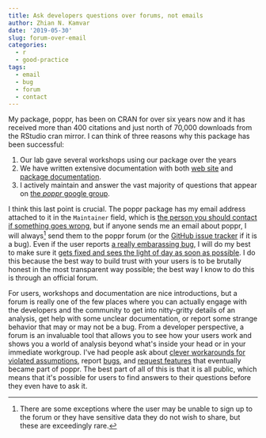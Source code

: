 ```yaml
---
title: Ask developers questions over forums, not emails
author: Zhian N. Kamvar
date: '2019-05-30'
slug: forum-over-email 
categories:
  - r
  - good-practice
tags:
  - email
  - bug
  - forum
  - contact
---
```


My package, poppr, has been on CRAN for over six years now and it has received
more than 400 citations and just north of 70,000 downloads from the RStudio
cran mirror. I can think of three reasons why this package has been successful:

 1. Our lab gave several workshops using our package over the years
 2. We have written extensive documentation with both [web
    site](https://grunwaldlab.github.io/Population_Genetics_in_R/) and [package
   documentation](https://grunwaldlab.github.io/poppr/).
 3. I actively maintain and answer the vast majority of questions that appear
    on [the *poppr* google group](https://groups.google.com/group/poppr).

I think this last point is crucial. The poppr package has my email address
attached to it in the `Maintainer` field, which is [the person you should
contact if something goes
wrong](http://r-pkgs.had.co.nz/description.html#author), but if anyone sends me
an email about poppr, I will always[^1] send them to the poppr forum (or the
[GitHub issue tracker](https://github.com/grunwaldlab/poppr/issues) if it is a
bug). Even if the user reports [a really embarassing
bug](https://github.com/grunwaldlab/poppr/issues/147), I will do my best to
make sure it [gets fixed and sees the light of day as soon as
possible](https://groups.google.com/d/msg/poppr/ID6H_jYlKwQ/3SjXoHn2CAAJ). I do
this because the best way to build trust with your users is to be brutally
honest in the most transparent way possible; the best way I know to do this is
through an official forum.

For users, workshops and documentation are nice introductions, but a forum is
really one of the few places where you can actually engage with the developers
and the community to get into nitty-gritty details of an analysis, get help
with some unclear documentation, or report some strange behavior that may or
may not be a bug. From a developer perspective, a forum is an invaluable tool
that allows you to see how your users work and shows you a world of analysis
beyond what's inside your head or in your immediate workgroup. I've had people
ask about [clever workarounds for violated
assumptions](https://groups.google.com/d/msg/poppr/86p9M6mbqDk/9bYMotlwiQcJ),
report [bugs](https://groups.google.com/d/msg/poppr/81rfOsyItj0/uc82jz26AQAJ),
and [request
features](https://groups.google.com/d/msg/poppr/K8Z9HjEAvJ4/I82_6MhVy3IJ) that
eventually became part of poppr. The best part of all of this is that it is all
public, which means that it's possible for users to find answers to their
questions before they even have to ask it.

[^1]: There are some exceptions where the user may be unable to sign up to the
      forum or they have sensitive data they do not wish to share, but these are
      exceedingly rare.


